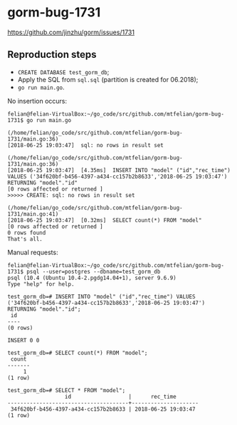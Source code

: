 # gorm-bug-1731

https://github.com/jinzhu/gorm/issues/1731

## Reproduction steps

- `CREATE DATABASE test_gorm_db`;
- Apply the SQL from `sql.sql` (partition is created for 06.2018);
- `go run main.go`.

No insertion occurs:

```
felian@felian-VirtualBox:~/go_code/src/github.com/mtfelian/gorm-bug-1731$ go run main.go

(/home/felian/go_code/src/github.com/mtfelian/gorm-bug-1731/main.go:36)
[2018-06-25 19:03:47]  sql: no rows in result set

(/home/felian/go_code/src/github.com/mtfelian/gorm-bug-1731/main.go:36)
[2018-06-25 19:03:47]  [4.35ms]  INSERT INTO "model" ("id","rec_time") VALUES ('34f620bf-b456-4397-a434-cc157b2b8633','2018-06-25 19:03:47') RETURNING "model"."id"
[0 rows affected or returned ]
>>>>> CREATE: sql: no rows in result set

(/home/felian/go_code/src/github.com/mtfelian/gorm-bug-1731/main.go:41)
[2018-06-25 19:03:47]  [0.32ms]  SELECT count(*) FROM "model"
[0 rows affected or returned ]
0 rows found
That's all.
```

Manual requests:

```
felian@felian-VirtualBox:~/go_code/src/github.com/mtfelian/gorm-bug-1731$ psql --user=postgres --dbname=test_gorm_db
psql (10.4 (Ubuntu 10.4-2.pgdg14.04+1), server 9.6.9)
Type "help" for help.

test_gorm_db=# INSERT INTO "model" ("id","rec_time") VALUES ('34f620bf-b456-4397-a434-cc157b2b8633','2018-06-25 19:03:47') RETURNING "model"."id";
 id
----
(0 rows)

INSERT 0 0

test_gorm_db=# SELECT count(*) FROM "model";
 count
-------
     1
(1 row)

test_gorm_db=# SELECT * FROM "model";
                  id                  |      rec_time
--------------------------------------+---------------------
 34f620bf-b456-4397-a434-cc157b2b8633 | 2018-06-25 19:03:47
(1 row)


```